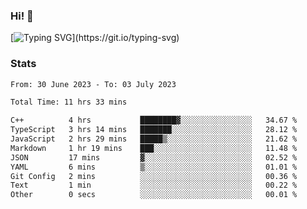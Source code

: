 ### Hi!  👋

[![Typing SVG](https://readme-typing-svg.herokuapp.com?font=Fira+Code&pause=1000&width=435&lines=Hello!+I'm+Texiwustion.)](https://git.io/typing-svg)

### Stats

<!--START_SECTION:waka-->

```txt
From: 30 June 2023 - To: 03 July 2023

Total Time: 11 hrs 33 mins

C++          4 hrs           ████████▓░░░░░░░░░░░░░░░░   34.67 %
TypeScript   3 hrs 14 mins   ███████░░░░░░░░░░░░░░░░░░   28.12 %
JavaScript   2 hrs 29 mins   █████▒░░░░░░░░░░░░░░░░░░░   21.62 %
Markdown     1 hr 19 mins    ███░░░░░░░░░░░░░░░░░░░░░░   11.48 %
JSON         17 mins         ▓░░░░░░░░░░░░░░░░░░░░░░░░   02.52 %
YAML         6 mins          ▒░░░░░░░░░░░░░░░░░░░░░░░░   01.01 %
Git Config   2 mins          ░░░░░░░░░░░░░░░░░░░░░░░░░   00.36 %
Text         1 min           ░░░░░░░░░░░░░░░░░░░░░░░░░   00.22 %
Other        0 secs          ░░░░░░░░░░░░░░░░░░░░░░░░░   00.01 %
```

<!--END_SECTION:waka-->
